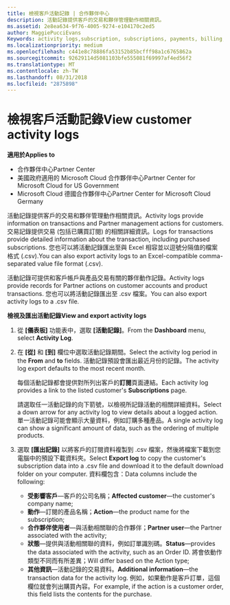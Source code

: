 ```yaml
---
title: 檢視客戶活動記錄 | 合作夥伴中心
description: 活動記錄提供客戶的交易和夥伴管理動作相關資訊。
ms.assetid: 2e8ea634-9f76-4005-9274-e104170c2ed5
author: MaggiePucciEvans
Keywords: activity logs,subscription, subscriptions, payments, billing, transactions
ms.localizationpriority: medium
ms.openlocfilehash: c441e8c78886fa53152b85bcfff98a1c6765862a
ms.sourcegitcommit: 92629114d5081103bfe555081f69997af4ed56f2
ms.translationtype: MT
ms.contentlocale: zh-TW
ms.lasthandoff: 08/31/2018
ms.locfileid: "2875898"
---
```

# <a name="view-customer-activity-logs"></a><span data-ttu-id="89439-103">檢視客戶活動記錄</span><span class="sxs-lookup"><span data-stu-id="89439-103">View customer activity logs</span></span>

**<span data-ttu-id="89439-104">適用於</span><span class="sxs-lookup"><span data-stu-id="89439-104">Applies to</span></span>**

-  <span data-ttu-id="89439-105">合作夥伴中心</span><span class="sxs-lookup"><span data-stu-id="89439-105">Partner Center</span></span>
-  <span data-ttu-id="89439-106">美國政府適用的 Microsoft Cloud 合作夥伴中心</span><span class="sxs-lookup"><span data-stu-id="89439-106">Partner Center for Microsoft Cloud for US Government</span></span>
-  <span data-ttu-id="89439-107">Microsoft Cloud 德國合作夥伴中心</span><span class="sxs-lookup"><span data-stu-id="89439-107">Partner Center for Microsoft Cloud Germany</span></span>


<span data-ttu-id="89439-108">活動記錄提供客戶的交易和夥伴管理動作相關資訊。</span><span class="sxs-lookup"><span data-stu-id="89439-108">Activity logs provide information on transactions and Partner management actions for customers.</span></span> <span data-ttu-id="89439-109">交易記錄提供交易 (包括已購買訂閱) 的相關詳細資訊。</span><span class="sxs-lookup"><span data-stu-id="89439-109">Logs for transactions provide detailed information about the transaction, including purchased subscriptions.</span></span> <span data-ttu-id="89439-110">您也可以將活動記錄匯出至與 Excel 相容並以逗號分隔值的檔案格式 (.csv).</span><span class="sxs-lookup"><span data-stu-id="89439-110">You can also export activity logs to an Excel-compatible comma-separated value file format (.csv).</span></span>

<span data-ttu-id="89439-111">活動記錄可提供和客戶帳戶與產品交易有關的夥伴動作記錄。</span><span class="sxs-lookup"><span data-stu-id="89439-111">Activity logs provide records for Partner actions on customer accounts and product transactions.</span></span> <span data-ttu-id="89439-112">您也可以將活動記錄匯出至 .csv 檔案。</span><span class="sxs-lookup"><span data-stu-id="89439-112">You can also export activity logs to a .csv file.</span></span>

**<span data-ttu-id="89439-113">檢視及匯出活動記錄</span><span class="sxs-lookup"><span data-stu-id="89439-113">View and export activity logs</span></span>**

1.  <span data-ttu-id="89439-114">從 **\[儀表板\]** 功能表中，選取 **\[活動記錄\]**。</span><span class="sxs-lookup"><span data-stu-id="89439-114">From the **Dashboard** menu, select **Activity Log**.</span></span>
2.  <span data-ttu-id="89439-115">在 **\[從\]** 和 **\[到\]** 欄位中選取活動記錄期間。</span><span class="sxs-lookup"><span data-stu-id="89439-115">Select the activity log period in the **From** and **to** fields.</span></span> <span data-ttu-id="89439-116">活動記錄預設會匯出最近月份的記錄。</span><span class="sxs-lookup"><span data-stu-id="89439-116">The activity log export defaults to the most recent month.</span></span>

    <span data-ttu-id="89439-117">每個活動記錄都會提供對所列出客戶的**訂閱**頁面連結。</span><span class="sxs-lookup"><span data-stu-id="89439-117">Each activity log provides a link to the listed customer's **Subscriptions** page.</span></span>

    <span data-ttu-id="89439-118">請選取任一活動記錄的向下箭號，以檢視所記錄活動的相關詳細資料。</span><span class="sxs-lookup"><span data-stu-id="89439-118">Select a down arrow for any activity log to view details about a logged action.</span></span> <span data-ttu-id="89439-119">單一活動記錄可能會顯示大量資料，例如訂購多種產品。</span><span class="sxs-lookup"><span data-stu-id="89439-119">A single activity log can show a significant amount of data, such as the ordering of multiple products.</span></span>

3.  <span data-ttu-id="89439-120">選取 **\[匯出記錄\]** 以將客戶的訂閱資料複製到 .csv 檔案，然後將檔案下載到您電腦中的預設下載資料夾。</span><span class="sxs-lookup"><span data-stu-id="89439-120">Select **Export log** to copy the customer's subscription data into a .csv file and download it to the default download folder on your computer.</span></span> <span data-ttu-id="89439-121">資料欄包含：</span><span class="sxs-lookup"><span data-stu-id="89439-121">Data columns include the following:</span></span>
    -   <span data-ttu-id="89439-122">**受影響客戶**—客戶的公司名稱；</span><span class="sxs-lookup"><span data-stu-id="89439-122">**Affected customer**—the customer's company name;</span></span>
    -   <span data-ttu-id="89439-123">**動作**—訂閱的產品名稱；</span><span class="sxs-lookup"><span data-stu-id="89439-123">**Action**—the product name for the subscription;</span></span>
    -   <span data-ttu-id="89439-124">**合作夥伴使用者**—與活動相關聯的合作夥伴；</span><span class="sxs-lookup"><span data-stu-id="89439-124">**Partner user**—the Partner associated with the activity;</span></span>
    -   <span data-ttu-id="89439-125">**狀態**—提供與活動相關聯的資料，例如訂單識別碼。</span><span class="sxs-lookup"><span data-stu-id="89439-125">**Status**—provides the data associated with the activity, such as an Order ID.</span></span> <span data-ttu-id="89439-126">將會依動作類型不同而有所差異；</span><span class="sxs-lookup"><span data-stu-id="89439-126">Will differ based on the Action type;</span></span>
    -   <span data-ttu-id="89439-127">**其他資訊**—活動記錄的交易資料。</span><span class="sxs-lookup"><span data-stu-id="89439-127">**Additional information**—the transaction data for the activity log.</span></span> <span data-ttu-id="89439-128">例如，如果動作是客戶訂單，這個欄位就會列出購買內容。</span><span class="sxs-lookup"><span data-stu-id="89439-128">For example, if the action is a customer order, this field lists the contents for the purchase.</span></span>

 

 



